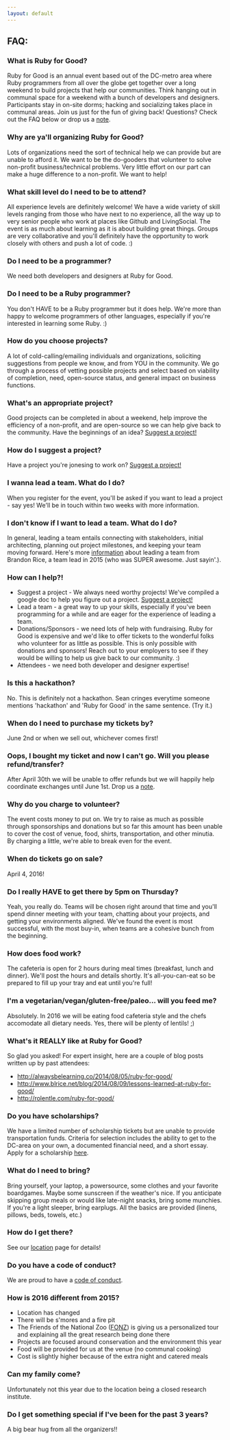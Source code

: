 ```yaml
---
layout: default
---
```


## FAQ:

### What is Ruby for Good?

Ruby for Good is an annual event based out of the DC-metro area where Ruby programmers from all over the globe get together over a long weekend to build projects that help our communities. Think hanging out in communal space for a weekend with a bunch of developers and designers. Participants stay in on-site dorms; hacking and socializing takes place in communal areas. Join us just for the fun of giving back! Questions? Check out the FAQ below or drop us a <a href="mailto:info@rubyforgood.com">note</a>.

### Why are ya'll organizing Ruby for Good?

Lots of organizations need the sort of technical help we can provide but are unable to afford it. We want to be the do-gooders that volunteer to solve non-profit business/technical problems. Very little effort on our part can make a huge difference to a non-profit. We want to help!
<!-- Inception story here -->

### What skill level do I need to be to attend?

All experience levels are definitely welcome! We have a wide variety of skill levels ranging from those who have next to no experience, all the way up to very senior people who work at places like Github and LivingSocial. The event is as much about learning as it is about building great things. Groups are very collaborative and you'll definitely have the opportunity to work closely with others and push a lot of code. :)

### Do I need to be a programmer?

We need both developers and designers at Ruby for Good.

### Do I need to be a Ruby programmer?

You don't HAVE to be a Ruby programmer but it does help. We're more than happy to welcome programmers of other languages, especially if you're interested in learning some Ruby. :)

### How do you choose projects?

A lot of cold-calling/emailing individuals and organizations, soliciting suggestions from people we know, and from YOU in the community. We go through a process of vetting possible projects and select based on viability of completion, need, open-source status, and general impact on business functions.

### What's an appropriate project?

Good projects can be completed in about a weekend, help improve the efficiency of a non-profit, and are open-source so we can help give back to the community. Have the beginnings of an idea? <a href="https://docs.google.com/forms/d/1xuidYh1I-AEPSUH5n9y4h9E3csmQthNDYIOvmqVgt_Y/viewform"><i class="fa fa-heart-o fa-1x"></i>Suggest a project!</a>

### How do I suggest a project?

Have a project you're jonesing to work on? <a href="https://docs.google.com/forms/d/1xuidYh1I-AEPSUH5n9y4h9E3csmQthNDYIOvmqVgt_Y/viewform"><i class="fa fa-heart-o fa-1x"></i>Suggest a project!</a>

### I wanna lead a team. What do I do?

When you register for the event, you'll be asked if you want to lead a project - say yes! We'll be in touch within two weeks with more information.

### I don't know if I want to lead a team. What do I do?

In general, leading a team entails connecting with stakeholders, initial architecting, planning out project milestones, and keeping your team moving forward. Here's more <a href="http://www.blrice.net/blog/2014/08/09/lessons-learned-at-ruby-for-good/">information</a> about leading a team from Brandon Rice, a team lead in 2015 (who was SUPER awesome. Just sayin'.).

### How can I help?!

* Suggest a project - We always need worthy projects! We've compiled a google doc to help you figure out a project. <a href="https://docs.google.com/forms/d/1xuidYh1I-AEPSUH5n9y4h9E3csmQthNDYIOvmqVgt_Y/viewform"><i class="fa fa-heart-o fa-1x"></i>Suggest a project!</a>
* Lead a team - a great way to up your skills, especially if you've been programming for a while and are eager for the experience of leading a team.
* Donations/Sponsors - we need lots of help with fundraising. Ruby for Good is expensive and we'd like to offer tickets to the wonderful folks who volunteer for as little as possible. This is only possible with donations and sponsors! Reach out to your employers to see if they would be willing to help us give back to our community. :)
* Attendees - we need both developer and designer expertise!

### Is this a hackathon?

No. This is definitely not a hackathon. Sean cringes everytime someone mentions 'hackathon' and 'Ruby for Good' in the same sentence. (Try it.)

### When do I need to purchase my tickets by?

June 2nd or when we sell out, whichever comes first!

### Oops, I bought my ticket and now I can't go. Will you please refund/transfer?

After April 30th we will be unable to offer refunds but we will happily help coordinate exchanges until June 1st. Drop us a <a href="mailto:info@rubyforgood.com">note</a>.

### Why do you charge to volunteer?

The event costs money to put on. We try to raise as much as possible through sponsorships and donations but so far this amount has been unable to cover the cost of venue, food, shirts, transportation, and other minutia. By charging a little, we're able to break even for the event.

### When do tickets go on sale?

April 4, 2016!

### Do I really HAVE to get there by 5pm on Thursday?

Yeah, you really do. Teams will be chosen right around that time and you'll spend dinner meeting with your team, chatting about your projects, and getting your environments aligned. We've found the event is most successful, with the most buy-in, when teams are a cohesive bunch from the beginning.

### How does food work?

The cafeteria is open for 2 hours during meal times (breakfast, lunch and dinner). We'll post the hours and details shortly. It's all-you-can-eat so be prepared to fill up your tray and eat until you're full!

### I'm a vegetarian/vegan/gluten-free/paleo... will you feed me?

Absolutely. In 2016 we will be eating food cafeteria style and the chefs accomodate all dietary needs. Yes, there will be plenty of lentils! ;)

### What's it REALLY like at Ruby for Good?

So glad you asked! For expert insight, here are a couple of blog posts written up by past attendees:

* http://alwaysbelearning.co/2014/08/05/ruby-for-good/
* http://www.blrice.net/blog/2014/08/09/lessons-learned-at-ruby-for-good/
* http://rolentle.com/ruby-for-good/

### Do you have scholarships?

We have a limited number of scholarship tickets but are unable to provide transportation funds. Criteria for selection includes the ability to get to the DC-area on your own, a documented financial need, and a short essay. Apply for a scholarship [here](https://docs.google.com/forms/d/1M3PJepMOZcqUcIN81Ju7YEeXpQKhYWnSWnmgeZTX33w/viewform#start=openform).

### What do I need to bring?

Bring yourself, your laptop, a powersource, some clothes and your favorite boardgames. Maybe some sunscreen if the weather's nice. If you anticipate skipping group meals or would like late-night snacks, bring some munchies. If you're a light sleeper, bring earplugs. All the basics are provided (linens, pillows, beds, towels, etc.)

### How do I get there?

See our <a href="/location">location</a> page for details!

### Do you have a code of conduct?

We are proud to have a <a href="/coc">code of conduct</a>.

### How is 2016 different from 2015?

* Location has changed
* There will be s'mores and a fire pit
* The Friends of the National Zoo ([FONZ](https://nationalzoo.si.edu/JoinFonz/join.cfm)) is giving us a personalized tour and explaining all the great research being done there
* Projects are focused around conservation and the environment this year
* Food will be provided for us at the venue (no communal cooking)
* Cost is slightly higher because of the extra night and catered meals

### Can my family come?

Unfortunately not this year due to the location being a closed research institute.

### Do I get something special if I've been for the past 3 years?

A big bear hug from all the organizers!!



